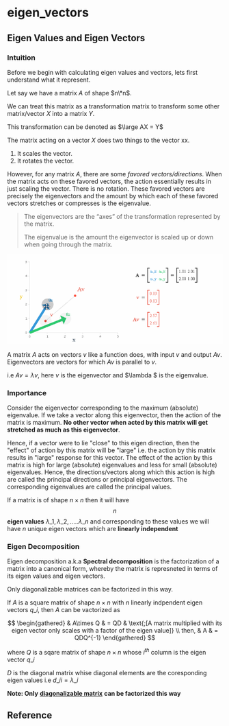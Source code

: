 # eigen\_vectors

## Eigen Values and Eigen Vectors

### Intuition

Before we begin with calculating eigen values and vectors, lets first understand what it represent.

Let say we have a matrix $A$ of shape $n\*n$.

We can treat this matrix as a transformation matrix to transform some other matrix/vector $X$ into a matrix $Y$.

This transformation can be denoted as $\large AX = Y$

The matrix acting on a vector $X$ does two things to the vector xx.

1. It scales the vector.
2. It rotates the vector.

However, for any matrix $A$, there are some _favored vectors/directions_. When the matrix acts on these favored vectors, the action essentially results in just scaling the vector. There is no rotation. These favored vectors are precisely the eigenvectors and the amount by which each of these favored vectors stretches or compresses is the eigenvalue.

> The eigenvectors are the “axes” of the transformation represented by the matrix.
>
> The eigenvalue is the amount the eigenvector is scaled up or down when going through the matrix.

![](../../.gitbook/assets/eigenvector.gif)

A matrix $A$ acts on vectors $v$ like a function does, with input $v$ and output $Av$. Eigenvectors are vectors for which $Av$ is parallel to $v$.

i.e $Av = \lambda v$, here $v$ is the eigenvector and $\lambda $ is the eigenvalue.

### Importance

Consider the eigenvector corresponding to the maximum \(absolute\) eigenvalue. If we take a vector along this eigenvector, then the action of the matrix is maximum. **No other vector when acted by this matrix will get stretched as much as this eigenvector**.

Hence, if a vector were to lie "close" to this eigen direction, then the "effect" of action by this matrix will be "large" i.e. the action by this matrix results in "large" response for this vector. The effect of the action by this matrix is high for large \(absolute\) eigenvalues and less for small \(absolute\) eigenvalues. Hence, the directions/vectors along which this action is high are called the principal directions or principal eigenvectors. The corresponding eigenvalues are called the principal values.

If a matrix is of shape $n \times n$ then it will have $$n$$ **eigen values** $\lambda\_1, \lambda\_2, ..... \lambda\_n$ and corresponding to these values we will have $n$ unique eigen vectors which are **linearly independent**

### Eigen Decomposition

Eigen decomposition a.k.a **Spectral decomposition** is the factorization of a matrix into a canonical form, whereby the matrix is represneted in terms of its eigen values and eigen vectors.

Only diagonalizable matrices can be factorized in this way.

If $A$ is a square matrix of shape $n \times n$ with $n$ linearly indpendent eigen vectors $q\_i$, then $A$ can be vactorized as

$$
\begin{gathered}
 & A\times Q & = QD & \text{;[A matrix multiplied with its eigen vector only scales with a factor of the eigen value]} \\
 then, & A & = QDQ^{-1}
\end{gathered}
$$

where $Q$ is a sqare matrix of shape $n \times n$ whose $i^{th}$ column is the eigen vector $q\_i$

$D$ is the diagonal matrix whise diagonal elements are the coresponding eigen values i.e $d\_{ii} = \lambda\_i$

**Note: Only** [**diagonalizable matrix**](https://github.com/SB-Jr/machine_learning_concepts/tree/75bc85df6e1576b11c61a2632d5e995138dd25b9/mathematics/vector_algebra/diagonal_matrix.md) **can be factorized this way**

## Reference

